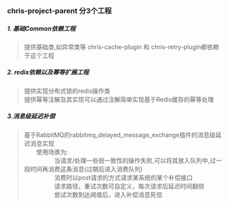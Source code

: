 ### chris-project-parent  分3个工程
 ##### 1. 基础Common依赖工程  
  > 提供基础类,如异常类等
  > chris-cache-plugin 和 chris-retry-plugin都依赖于这个工程  
  
 ##### 2. redis依赖以及幂等扩展工程  
  > 提供实现分布式锁的redis操作类  
  > 提供幂等注解及其实现可以通过注解简单实现基于Redis缓存的幂等处理  
 ##### 3.消息级延迟补偿  
 > 基于RabbitMQ的rabbitmq_delayed_message_exchange插件的消息级延迟消息实现  
 > 　　使用场景为:  
 >　　　　　当请求/处理一些弱一致性的操作失败,可以将其放入队列中,过一段时间再消费这条消息(过期后进入消费队列)  
 >　　　　　消费时以post请求的方式请求某系统的某个补偿接口  
 >　　　　　请求路径，重试次数可自定义，每次请求后延迟时间翻倍  
 >　　　　　尝试次数到达阀值后，进入补偿消息死信  


